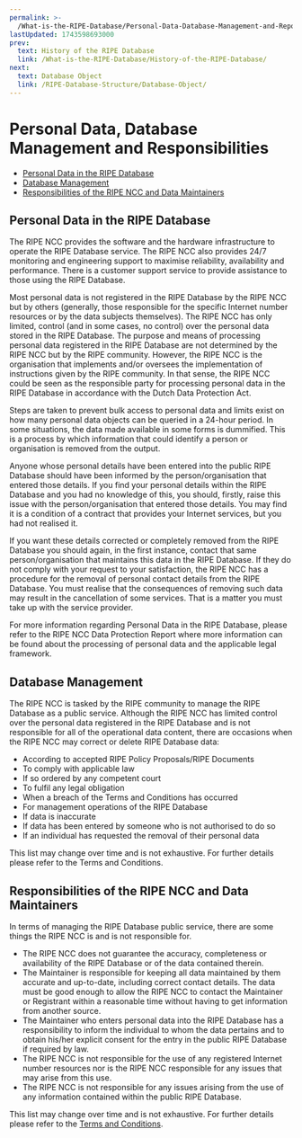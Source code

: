 ```yaml
---
permalink: >-
  /What-is-the-RIPE-Database/Personal-Data-Database-Management-and-Reponsabilities
lastUpdated: 1743598693000
prev:
  text: History of the RIPE Database
  link: /What-is-the-RIPE-Database/History-of-the-RIPE-Database/
next:
  text: Database Object
  link: /RIPE-Database-Structure/Database-Object/
---
```


# Personal Data, Database Management and Responsibilities

* [Personal Data in the RIPE Database](#personal-data-in-the-ripe-database)
* [Database Management](#database-management)
* [Responsibilities of the RIPE NCC and Data Maintainers](#responsibilities-of-the-ripe-ncc-and-data-maintainers)



## Personal Data in the RIPE Database

The RIPE NCC provides the software and the hardware infrastructure to operate the RIPE Database service. The RIPE NCC also provides 24/7 monitoring and engineering support to maximise reliability, availability and performance. There is a customer support service to provide assistance to those using the RIPE Database.

Most personal data is not registered in the RIPE Database by the RIPE NCC but by others (generally, those responsible for the specific Internet number resources or by the data subjects themselves). The RIPE NCC has only limited, control (and in some cases, no control) over the personal data stored in the RIPE Database. The purpose and means of processing personal data registered in the RIPE Database are not determined by the RIPE NCC but by the RIPE community. However, the RIPE NCC is the organisation that implements and/or oversees the implementation of instructions given by the RIPE community. In that sense, the RIPE NCC could be seen as the responsible party for processing personal data in the RIPE Database in accordance with the Dutch Data Protection Act.

Steps are taken to prevent bulk access to personal data and limits exist on how many personal data objects can be queried in a 24-hour period. In some situations, the data made available in some forms is dummified. This is a process by which information that could identify a person or organisation is removed from the output.

Anyone whose personal details have been entered into the public RIPE Database should have been informed by the person/organisation that entered those details. If you find your personal details within the RIPE Database and you had no knowledge of this, you should, firstly, raise this issue with the person/organisation that entered those details. You may find it is a condition of a contract that provides your Internet services, but you had not realised it.

If you want these details corrected or completely removed from the RIPE Database you should again, in the first instance, contact that same person/organisation that maintains this data in the RIPE Database. If they do not comply with your request to your satisfaction, the RIPE NCC has a procedure for the removal of personal contact details from the RIPE Database. You must realise that the consequences of removing such data may result in the cancellation of some services. That is a matter you must take up with the service provider.

For more information regarding Personal Data in the RIPE Database, please refer to the RIPE NCC Data Protection Report where more information can be found about the processing of personal data and the applicable legal framework.



## Database Management

The RIPE NCC is tasked by the RIPE community to manage the RIPE Database as a public service. Although the RIPE NCC has limited control over the personal data registered in the RIPE Database and is not responsible for all of the operational data content, there are occasions when the RIPE NCC may correct or delete RIPE Database data:

 * According to accepted RIPE Policy Proposals/RIPE Documents
 * To comply with applicable law
 * If so ordered by any competent court
 * To fulfil any legal obligation
 * When a breach of the Terms and Conditions has occurred
 * For management operations of the RIPE Database
 * If data is inaccurate
 * If data has been entered by someone who is not authorised to do so
 * If an individual has requested the removal of their personal data

This list may change over time and is not exhaustive. For further details please refer to the Terms and Conditions.



## Responsibilities of the RIPE NCC and Data Maintainers

In terms of managing the RIPE Database public service, there are some things the RIPE NCC is and is not responsible for.

 * The RIPE NCC does not guarantee the accuracy, completeness or availability of the RIPE Database or of the data contained therein.
 * The Maintainer is responsible for keeping all data maintained by them accurate and up-to-date, including correct contact details. The data must be good enough to allow the RIPE NCC to contact the Maintainer or Registrant within a reasonable time without having to get information from another source.
 * The Maintainer who enters personal data into the RIPE Database has a responsibility to inform the individual to whom the data pertains and to obtain his/her explicit consent for the entry in the public RIPE Database if required by law.
 * The RIPE NCC is not responsible for the use of any registered Internet number resources nor is the RIPE NCC responsible for any issues that may arise from this use.
 * The RIPE NCC is not responsible for any issues arising from the use of any information contained within the public RIPE Database.

This list may change over time and is not exhaustive. For further details please refer to the [Terms and Conditions](../Legal-Information/#).
